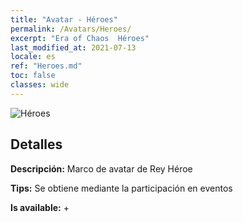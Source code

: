 ```yaml
---
title: "Avatar - Héroes"
permalink: /Avatars/Heroes/
excerpt: "Era of Chaos  Héroes"
last_modified_at: 2021-07-13
locale: es
ref: "Heroes.md"
toc: false
classes: wide
---
```

 ![Héroes](/images/a/avatarFrame_49.png)

## Detalles

 **Descripción:** Marco de avatar de Rey Héroe 

 **Tips:** Se obtiene mediante la participación en eventos 

 **Is available:**  + 

